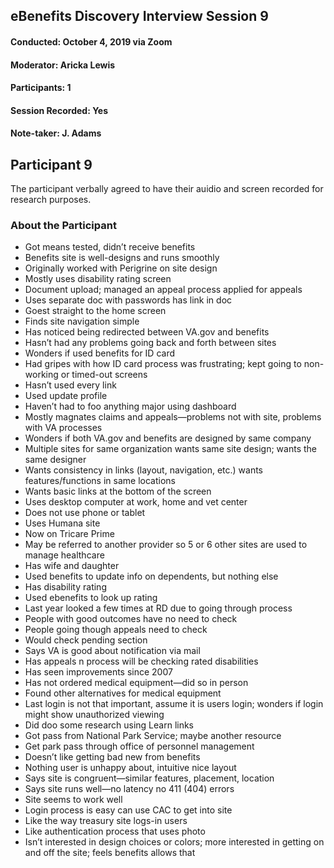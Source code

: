 ## eBenefits Discovery Interview Session 9
#### Conducted: October 4, 2019 via Zoom
#### Moderator: Aricka Lewis
#### Participants: 1
#### Session Recorded: Yes
#### Note-taker: J. Adams
## Participant 9
The participant verbally agreed to have their auidio and screen recorded for research purposes.
### About the Participant
- Got means tested, didn’t receive benefits
- Benefits site is well-designs and runs smoothly
- Originally worked with Perigrine on site design
- Mostly uses disability rating screen
- Document upload; managed an appeal process applied for appeals
- Uses separate doc with passwords has link in doc
- Goest straight to the home screen
- Finds site navigation simple
- Has noticed being redirected between VA.gov and benefits
- Hasn’t had any problems going back and forth between sites
- Wonders if used benefits for ID card
- Had gripes with how ID card process was frustrating; kept going to non-working or timed-out screens
- Hasn’t used every link
- Used update profile
- Haven’t had to foo anything major using dashboard
- Mostly magnates claims and appeals—problems not with site, problems with VA processes
- Wonders if both VA.gov and benefits are designed by same company
- Multiple sites for same organization wants same site design; wants the same designer
- Wants consistency in links (layout, navigation, etc.) wants features/functions in same locations
- Wants basic links at the bottom of the screen
- Uses desktop computer at work, home and vet center
- Does not use phone or tablet
- Uses Humana site
- Now on Tricare Prime
- May be referred to another provider so 5 or 6 other sites are used to manage healthcare
- Has wife and daughter
- Used benefits to update info on dependents, but nothing else
- Has disability rating
- Used ebenefits to look up rating
- Last year looked a few times at RD due to going through process
- People with good outcomes have no need to check
- People going though appeals need to check
- Would check pending section
- Says VA is good about notification via mail
- Has appeals n process will be checking rated disabilities
- Has seen improvements since 2007
- Has not ordered medical equipment—did so in person
- Found other alternatives for medical equipment
- Last login is not that important, assume it is users login; wonders if login might show unauthorized viewing
- Did doo some research using Learn links
- Got pass from National Park Service; maybe another resource
- Get park pass through office of personnel management
- Doesn’t like getting bad new from benefits
- Nothing user is unhappy about, intuitive nice layout
- Says site is congruent—similar features, placement, location
- Says site runs well—no latency no 411 (404) errors
- Site seems to work well
- Login process is easy can use CAC to get into site
- Like the way treasury site logs-in users
- Like authentication process that uses photo
- Isn’t interested in design choices or colors; more interested in getting on and off the site; feels benefits allows that
